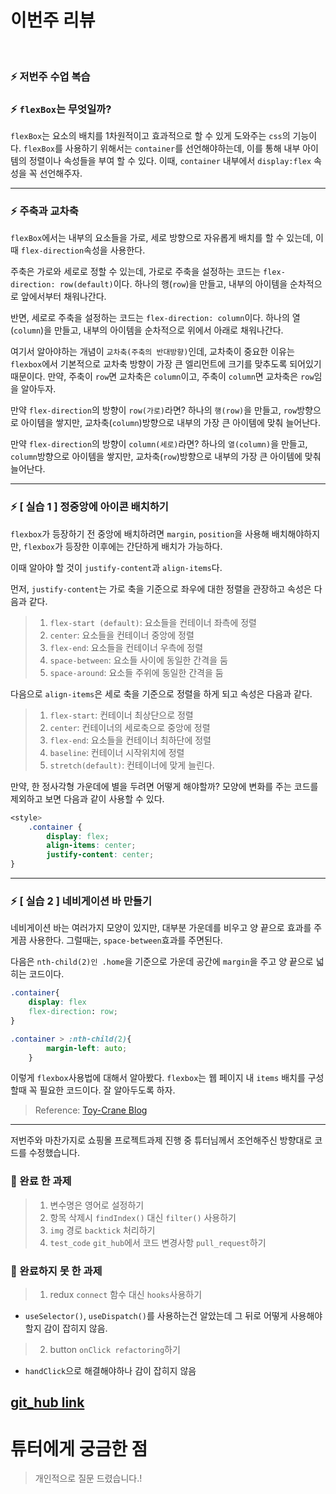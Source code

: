 # 이번주 리뷰
<br>

### ⚡️ 저번주 수업 복습

### ⚡️ `flexBox`는 무엇일까?
`flexBox`는 요소의 배치를 1차원적이고 효과적으로 할 수 있게 도와주는 `css`의 기능이다.
`flexBox`를 사용하기 위해서는 `container`를 선언해야하는데, 이를 통해 내부 아이템의 정렬이나 속성들을 부여 할 수 있다.
이때, `container` 내부에서 `display:flex` 속성을 꼭 선언해주자.

---

### ⚡️ 주축과 교차축
`flexBox`에서는 내부의 요소들을 가로, 세로 방향으로 자유롭게 배치를 할 수 있는데, 이때 `flex-direction`속성을 사용한다.

주축은 가로와 세로로 정할 수 있는데,
가로로 주축을 설정하는 코드는 `flex-direction: row(default)`이다.
하나의 행(`row`)을 만들고, 내부의 아이템을 순차적으로 앞에서부터 채워나간다.

반면, 세로로 주축을 설정하는 코드는 `flex-direction: column`이다.
하나의 열(`column`)을 만들고, 내부의 아이템을 순차적으로 위에서 아래로 채워나간다.

여기서 알아야하는 개념이 `교차축(주축의 반대방향)`인데, 
교차축이 중요한 이유는 `flexbox`에서 기본적으로 교차축 방향이 가장 큰 엘리먼트에 크기를 맞추도록 되어있기 때문이다.
만약, 주축이 `row`면 교차축은 `column`이고, 주축이 `column`면 교차축은 `row`임을 알아두자.

만약 `flex-direction`의 방향이 `row(가로)`라면?
하나의 `행(row)`을 만들고, `row`방향으로 아이템을 쌓지만, 교차축(`column`)방향으로 내부의 가장 큰 아이템에 맞춰 늘어난다.

만약 `flex-direction`의 방향이 `column(세로)`라면?
하나의 `열(column)`을 만들고, `column`방향으로 아이템을 쌓지만, 교차축(`row`)방향으로 내부의 가장 큰 아이템에 맞춰 늘어난다.

---

### ⚡️ [ 실습 1 ] 정중앙에 아이콘 배치하기
`flexbox`가 등장하기 전 중앙에 배치하려면 `margin`, `position`을 사용해 배치해야하지만, `flexbox`가 등장한 이후에는 간단하게 배치가 가능하다.

이때 알아야 할 것이 `justify-content`과 `align-items`다.

먼저, `justify-content`는 가로 축을 기준으로 좌우에 대한 정렬을 관장하고 속성은 다음과 같다.
>1. `flex-start (default)`: 요소들을 컨테이너 좌측에 정렬
>2. `center`: 요소들을 컨테이너 중앙에 정렬
>3. `flex-end`: 요소들을 컨테이너 우측에 정렬
>4. `space-between`: 요소들 사이에 동일한 간격을 둠
>5. `space-around`: 요소들 주위에 동일한 간격을 둠

다음으로 `align-items`은 세로 축을 기준으로 정렬을 하게 되고 속성은 다음과 같다.
>1. `flex-start`: 컨테이너 최상단으로 정렬
>2. `center`: 컨테이너의 세로축으로 중앙에 정렬
>3. `flex-end`: 요소들을 컨테이너 최하단에 정렬
>4. `baseline`: 컨테이너 시작위치에 정렬
>5. `stretch(default)`: 컨테이너에 맞게 늘린다.

만약, 한 정사각형 가운데에 별을 두려면 어떻게 해야할까?
모양에 변화를 주는 코드를 제외하고 보면 다음과 같이 사용할 수 있다.
```css
<style> 
    .container {          
        display: flex;     
        align-items: center;     
        justify-content: center; 
} 
```
---

### ⚡️ [ 실습 2 ] 네비게이션 바 만들기
네비게이션 바는 여러가지 모양이 있지만, 대부분 가운데를 비우고 양 끝으로 효과를 주게끔 사용한다.
그럴때는, `space-between`효과를 주면된다.

다음은 `nth-child(2)인 .home`을 기준으로 가운데 공간에 `margin`을 주고 양 끝으로 넓히는 코드이다.
```css
.container{
    display: flex
    flex-direction: row;
}

.container > :nth-child(2){
		margin-left: auto;
	}
```

이렇게 `flexbox`사용법에 대해서 알아봤다.
`flexbox`는 웹 페이지 내 `items` 배치를 구성할때 꼭 필요한 코드이다.
잘 알아두도록 하자. 

>Reference: <a href='https://toycrane.medium.com/7분만에-알아보는-css-flexbox-32116f443af4'>Toy-Crane Blog</a>

---

저번주와 마찬가지로 쇼핑몰 프로젝트과제 진행 중 튜터님께서 조언해주신 방향대로 코드를 수정했습니다.

### 📍 완료 한 과제
>1. 변수명은 영어로 설정하기
>2. 항목 삭제시 `findIndex()` 대신 `filter()` 사용하기
>3. `img` 경로 `backtick` 처리하기
>4. `test_code` `git_hub`에서 코드 변경사항 `pull_request`하기


### 📍 완료하지 못 한 과제
>1. redux `connect` 함수 대신 `hooks`사용하기
  * `useSelector()`, `useDispatch()`를 사용하는건 알았는데 그 뒤로 어떻게 사용해야할지 감이 잡히지 않음.
>2. button `onClick refactoring`하기
  * `handClick`으로 해결해야하나 감이 잡히지 않음


<a href='https://github.com/YWTechIT/test_shop/pulls'>git_hub link</a>
---

# 튜터에게 궁금한 점
> 개인적으로 질문 드렸습니다.!